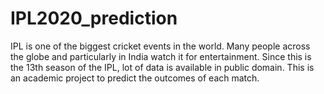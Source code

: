 # IPL2020_prediction
IPL is one of the biggest cricket events in the world. Many people across the globe and particularly in India watch it for entertainment. Since this is the 13th season of the IPL, lot of data is available in public domain. This is an academic project to predict the outcomes of each match. 
